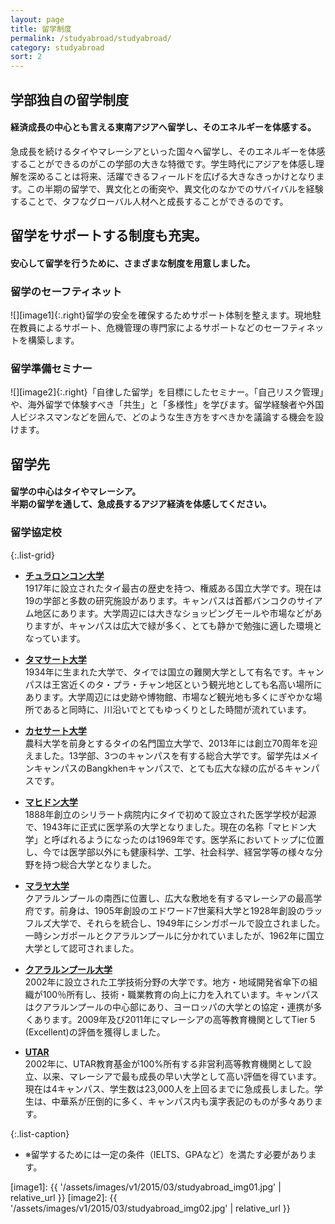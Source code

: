 ```yaml
---
layout: page
title: 留学制度
permalink: /studyabroad/studyabroad/
category: studyabroad
sort: 2
---
```


## 学部独自の留学制度

#### 経済成長の中心とも言える東南アジアへ留学し、そのエネルギーを体感する。

急成長を続けるタイやマレーシアといった国々へ留学し、そのエネルギーを体感することができるのがこの学部の大きな特徴です。学生時代にアジアを体感し理解を深めることは将来、活躍できるフィールドを広げる大きなきっかけとなります。この半期の留学で、異文化との衝突や、異文化のなかでのサバイバルを経験することで、タフなグローバル人材へと成長することができるのです。

## 留学をサポートする制度も充実。

#### 安心して留学を行うために、さまざまな制度を用意しました。

### 留学のセーフティネット

![][image1]{:.right}留学の安全を確保するためサポート体制を整えます。現地駐在教員によるサポート、危機管理の専門家によるサポートなどのセーフティネットを構築します。

### 留学準備セミナー

![][image2]{:.right}「自律した留学」を目標にしたセミナー。「自己リスク管理」や、海外留学で体験すべき「共生」と「多様性」を学びます。留学経験者や外国人ビジネスマンなどを囲んで、どのような生き方をすべきかを議論する機会を設けます。

## 留学先

#### 留学の中心はタイやマレーシア。<br>半期の留学を通して、急成長するアジア経済を体感してください。

### 留学協定校

{:.list-grid}
*   **[チュラロンコン大学](http://www.chula.ac.th/en/)**  
    1917年に設立されたタイ最古の歴史を持つ、権威ある国立大学です。現在は19の学部と多数の研究施設があります。キャンパスは首都バンコクのサイアム地区にあります。大学周辺には大きなショッピングモールや市場などがありますが、キャンパスは広大で緑が多く、とても静かで勉強に適した環境となっています。

*   **[タマサート大学](http://www.tu.ac.th/en/)**  
    1934年に生まれた大学で、タイでは国立の難関大学として有名です。キャンパスは王宮近くのタ・プラ・チャン地区という観光地としても名高い場所にあります。大学周辺には史跡や博物館、市場など観光地も多くにぎやかな場所であると同時に、川沿いでとてもゆっくりとした時間が流れています。

*   **[カセサート大学](http://www.interprogram.ku.ac.th/newsite/index.php/home)**  
    農科大学を前身とするタイの名門国立大学で、2013年には創立70周年を迎えました。13学部、3つのキャンパスを有する総合大学です。留学先はメインキャンパスのBangkhenキャンパスで、とても広大な緑の広がるキャンパスです。

*   **[マヒドン大学](http://www.mahidol.ac.th/en/index.html)**  
    1888年創立のシリラート病院内にタイで初めて設立された医学学校が起源で、1943年に正式に医学系の大学となりました。現在の名称「マヒドン大学」と呼ばれるようになったのは1969年です。医学系においてトップに位置し、今では医学部以外にも健康科学、工学、社会科学、経営学等の様々な分野を持つ総合大学となりました。

*   **[マラヤ大学](https://www.um.edu.my.html)**  
    クアラルンプールの南西に位置し、広大な敷地を有するマレーシアの最高学府です。前身は、1905年創設のエドワード7世薬科大学と1928年創設のラッフルズ大学で、それらを統合し、1949年にシンガポールで設立されました。一時シンガポールとクアラルンプールに分かれていましたが、1962年に国立大学として認可されました。

*   **[クアラルンプール大学](http://www.unikl.edu.my/)**  
    2002年に設立された工学技術分野の大学です。地方・地域開発省傘下の組織が100％所有し、技術・職業教育の向上に力を入れています。キャンパスはクアラルンプールの中心部にあり、ヨーロッパの大学との協定・連携が多くあります。2009年及び2011年にマレーシアの高等教育機関としてTier 5 (Excellent)の評価を獲得しました。

*   **[UTAR](http://www.utar.edu.my/main.jsp)**  
    2002年に、UTAR教育基金が100%所有する非営利高等教育機関として設立、以来、マレーシアで最も成長の早い大学として高い評価を得ています。現在は4キャンパス、学生数は23,000人を上回るまでに急成長しました。学生は、中華系が圧倒的に多く、キャンパス内も漢字表記のものが多々あります。

{:.list-caption}
*   <span class="asterisk">※</span>留学するためには一定の条件（IELTS、GPAなど）を満たす必要があります。


[image1]: {{ '/assets/images/v1/2015/03/studyabroad_img01.jpg' | relative_url }}
[image2]: {{ '/assets/images/v1/2015/03/studyabroad_img02.jpg' | relative_url }}